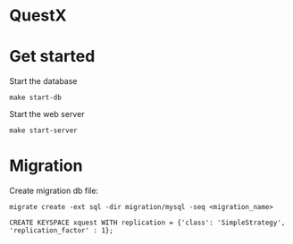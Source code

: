 # QuestX

# Get started

Start the database
```shell
make start-db
```

Start the web server
```shell
make start-server
```

# Migration

Create migration db file:
```shell
migrate create -ext sql -dir migration/mysql -seq <migration_name>
```

```cql
CREATE KEYSPACE xquest WITH replication = {'class': 'SimpleStrategy', 'replication_factor' : 1};
```
